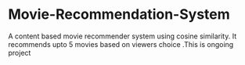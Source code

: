 # Movie-Recommendation-System

A content based movie recommender system using cosine similarity.
It recommends upto 5 movies based on viewers choice .This is ongoing project 
